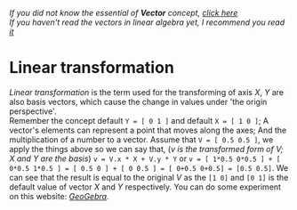 *If you did not know the essential of **Vector** concept, [click here](../../vital-concepts/vector/README.md)* <br>
*If you haven't read the vectors in linear algebra yet, I recommend you read [it](../vector-in-lna/README.md)*
<br>
# Linear transformation
*Linear transformation* is the term used for the transforming of axis *X*, *Y* are also basis vectors, which cause the change in values under 'the origin perspective'. <br>
Remember the concept default `Y = [ 0 1 ]` and default `X = [ 1 0 ]`; A vector's elements can represent a point that moves along the axes; And the multiplication of a number to a vector. Assume that `V = [ 0.5 0.5 ]`, we apply the things above so we can say that, (*v is the transformed form of V; X and Y are the basis*) `v = V.x * X + V.y * Y` or `v = [ 1*0.5 0*0.5 ] + [ 0*0.5 1*0.5 ] = [ 0.5 0 ] + [ 0 0.5 ] = [ 0+0.5 0+0.5] = [0.5 0.5]`. We can see that the result is equal to the original *V* as the `[1 0]` and `[0 1]` is the default value of vector *X* and *Y* respectively. You can do some experiment on this website: [*GeoGebra*](https://www.geogebra.org/calculator).

